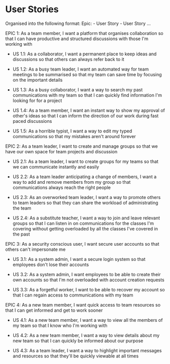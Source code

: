 # User Stories

Organised into the following format:
Epic:
    - User Story
    - User Story
    ...

EPIC 1: As a team member, I want a platform that organises collaboration so that I can have productive and structured discussions with those I'm working with
- US 1.1: As a collaborator, I want a permanent place to keep ideas and discussions so that others can always refer back to it

- US 1.2: As a busy team leader, I want an automated way for team meetings to be summarised so that my team can save time by focusing on the important details

- US 1.3: As a busy collaborator, I want a way to search my past communications with my team so that I can quickly find information I'm looking for for a project

- US 1.4: As a team member, I want an instant way to show my approval of other's ideas so that I can inform the direction of our work during fast paced discussions

- US 1.5: As a horrible typist, I want a way to edit my typed communications so that my mistakes aren't around forever


EPIC 2: As a team leader, I want to create and manage groups so that we have our own space for team projects and discussion
- US 2.1: As a team leader, I want to create groups for my teams so that we can communicate instantly and easily

- US 2.2: As a team leader anticipating a change of members, I want a way to add and remove members from my group so that communications always reach the right people

- US 2.3: As an overworked team leader, I want a way to promote others to team leaders so that they can share the workload of administrating the team

- US 2.4: As a substitute teacher, I want a way to join and leave relevant groups so that I can listen in on communications for the classes I'm covering without getting overloaded by all the classes I've covered in the past


EPIC 3: As a security conscious user, I want secure user accounts so that others can't impersonate me
- US 3.1: As a system admin, I want a secure login system so that employees don't lose their accounts

- US 3.2: As a system admin, I want employees to be able to create their own accounts so that I'm not overloaded with account creation requests

- US 3.3: As a forgetful worker, I want to be able to recover my account so that I can regain access to communications with my team


EPIC 4: As a new team member, I want quick access to team resources so that I can get informed and get to work sooner
- US 4.1: As a new team member, I want a way to view all the members of my team so that I know who I'm working with

- US 4.2: As a new team member, I want a way to view details about my new team so that I can quickly be informed about our purpose

- US 4.3: As a team leader, I want a way to highlight important messages and resources so that they'll be quickly viewable at all times
